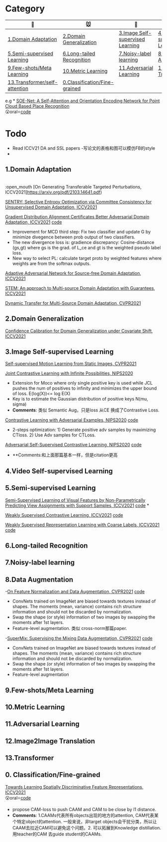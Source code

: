 # Category

|:dog:|:mouse:|:hamster:|:tiger:|
|------|------|------|------|
|[1.Domain Adaptation](#1)|[2.Domain Generalization](#2)|[3.Image Self-supervised Learning](#3)|[4.Video Self-supervised Learning](#4)|
|[5.Semi-supervised Learning](#5)|[6.Long-tailed Recognition](#6)|[7.Noisy-label learning](#7)|[8.Data Augmentation](#8)|
|[9.Few-shots/Meta Learning](#9)|[10.Metric Learning](#10)|[11.Adversarial Learning](#11)|[12.Image2Image Translation](#12)|
|[13.Transformer/self-attention](#13)|[0.Classification/Fine-grained](#0)|

 e.g  * [SOE-Net: A Self-Attention and Orientation Encoding Network for Point Cloud Based Place Recognition](https://openaccess.thecvf.com/content/CVPR2021/papers/Xia_SOE-Net_A_Self-Attention_and_Orientation_Encoding_Network_for_Point_Cloud_CVPR_2021_paper.pdf)<br>:open_mouth:oral:star:[code](https://github.com/Yan-Xia/SOE-Net)

# Todo
- Read ICCV21 DA and SSL papers  -写论文的表格和图可以模仿FB的style
- 

<a name="1"/>

## 1.Domain Adaptation

<br>:open_mouth [On Generating Transferable Targeted Perturbations, ICCV2021]https://arxiv.org/pdf/2103.14641.pdf) 


[SENTRY: Selective Entropy Optimization via Committee Consistency for Unsupervised Domain Adaptation, ICCV2021](https://arxiv.org/abs/2012.11460) 


[Gradient Distribution Alignment Certificates Better Adversarial Domain
Adaptation, ICCV2021](https://openaccess.thecvf.com/content/ICCV2021/papers/Gao_Gradient_Distribution_Alignment_Certificates_Better_Adversarial_Domain_Adaptation_ICCV_2021_paper.pdf) [code](https://github.com/theNded/SGP)
* Improvement for MCD third step: Fix two classifier and update G by minimize divegence between prob output of two classifiers.
* The new divergence loss is: gradience discrepancy: Cosine-distance (gs,gt) where gs is the grad. of L_ce and gt is the weighted pseudo label loss. 
* New way to select PL: calculate target proto by weighted features where weights are from the softmax outputs. 

[Adaptive Adversarial Network for Source-free Domain Adaptation, ICCV2021](https://openaccess.thecvf.com/content/ICCV2021/papers/Xia_Adaptive_Adversarial_Network_for_Source-Free_Domain_Adaptation_ICCV_2021_paper.pdf) 

[STEM: An approach to Multi-source Domain Adaptation with Guarantees, ICCV2021](https://openaccess.thecvf.com/content/ICCV2021/papers/Nguyen_STEM_An_Approach_to_Multi-Source_Domain_Adaptation_With_Guarantees_ICCV_2021_paper.pdf) 

[Dynamic Transfer for Multi-Source Domain Adaptation, CVPR2021](https://arxiv.org/pdf/2103.10583.pdf) 





<a name="2"/>

## 2.Domain Generalization
[Confidence Calibration for Domain Generalization under Covariate Shift, ICCV2021](https://arxiv.org/abs/2104.00742) 


<a name="3"/>

## 3.Image Self-supervised Learning

[Self-supervised Motion Learning from Static Images, CVPR2021](https://arxiv.org/pdf/2104.00240.pdf)

[Joint Contrastive Learning with Infinite Possibilities, NIPS2020](https://arxiv.org/pdf/2009.14776.pdf)
* Extension for Moco where only single positive key is used while JCL pushes the num of positives to infinity and minimizes the upper bound of loss. E(log(X))<= log E(X)
* Key is to estimate the Gaussian distribution of positive keys N(mu, sigma)
* **Comments**: 类似 Semantic Aug，只是loss 从CE 换成了Contrastive Loss. 

[Contrastive Learning with Adversarial Examples, NIPS2020](https://arxiv.org/pdf/2010.12050.pdf) [code](https://github.com/chihhuiho/CLAE)
* 2-steps optimization: 1) Generate positive adv samples by maximizing CTloss. 2) Use Adv samples for CTLoss.

[Adversarial Self-Supervised Contrastive Learning, NIPS2020](https://arxiv.org/pdf/2006.07589.pdf) [code](https://github.com/Kim-Minseon/RoCL)
* **Comments:和上面那篇基本一样，但是citation更高

<a name="4"/>

## 4.Video Self-supervised Learning


<a name="5"/>

## 5.Semi-supervised Learning

[Semi-Supervised Learning of Visual Features by Non-Parametrically Predicting View Assignments with Support Samples, ICCV2021](https://arxiv.org/pdf/2104.13963.pdf) [code](https://github.com/facebookresearch/suncet)
* 


[Weakly Supervised Contrastive Learning, ICCV2021](https://openaccess.thecvf.com/content/ICCV2021/papers/Zheng_Weakly_Supervised_Contrastive_Learning_ICCV_2021_paper.pdf) [code](https://github.com/theNded/SGP)

[Weakly Supervised Representation Learning with Coarse Labels, ICCV2021](https://openaccess.thecvf.com/content/ICCV2021/papers/Xu_Weakly_Supervised_Representation_Learning_With_Coarse_Labels_ICCV_2021_paper.pdf) [code](https://github.com/theNded/SGP)


<a name="6"/>

## 6.Long-tailed Recognition

<a name="7"/>

## 7.Noisy-label learning


 
 <a name="8"/>

## 8.Data Augmentation
-[On Feature Normalization and Data Augmentation, CVPR2021](https://arxiv.org/pdf/2002.11102.pdf) [code](https://github.com/Boyiliee/MoEx.)
* ConvNets trained on ImageNet are biased towards textures instead of shapes. The moments (mean, variance) contains rich structure information and should not be discarded by normalization. 
* Swap the shape (or style) information of two images by swapping the moments after 1st layers. 
* Feature-level augmentation. 类似 cross-norm那篇paper.

-[SuperMix: Supervising the Mixing Data Augmentation, CVPR2021](https://arxiv.org/pdf/2002.11102.pdf) [code](https://github.com/Boyiliee/MoEx.)
* ConvNets trained on ImageNet are biased towards textures instead of shapes. The moments (mean, variance) contains rich structure information and should not be discarded by normalization. 
* Swap the shape (or style) information of two images by swapping the moments after 1st layers. 
* Feature-level augmentation


<a name="9"/>

## 9.Few-shots/Meta Learning



 <a name="10"/>
 
 ## 10.Metric Learning


<a name="11"/>

## 11.Adversarial Learning

<a name="12"/>

## 12.Image2Image Translation


<a name="13"/>

## 13.Transformer 



<a name="0"/>

## 0. Classification/Fine-grained
[Towards Learning Spatially Discriminative Feature Representations, ICCV2021](https://arxiv.org/pdf/2109.01359.pdf)<br>:open_mouth:oral:star:[code](xxx)
* propose CAM-loss to push CAAM and CAM to be close by l1 distance. 
* **Comments**: 1.CAAMs代表所有objects出现的地方的attention, CAM代表某个特定object的attention. 一般来说，非target objects会干扰分类，所以让CAAM去拉近CAM可以避免这个问题。2. 可以拓展到Knowledge distillation. 用teacher的CAM 去guide student的CAAMs.

